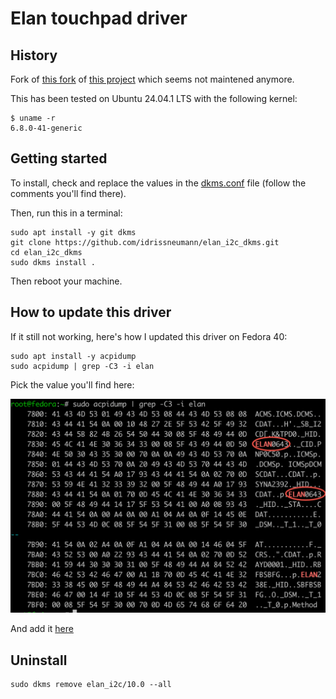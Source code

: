 # Elan touchpad driver

## History

Fork of [this fork](https://github.com/pavlepiramida/elan_i2c_dkms) of [this project](https://github.com/Jookia/elan_i2c_dkms) which seems not maintened anymore.

This has been tested on Ubuntu 24.04.1 LTS with the following kernel:

```shell
$ uname -r
6.8.0-41-generic
```

## Getting started

To install, check and replace the values in the [dkms.conf](./dkms.conf) file (follow the comments you'll find there).

Then, run this in a terminal:

```shell
sudo apt install -y git dkms
git clone https://github.com/idrissneumann/elan_i2c_dkms.git
cd elan_i2c_dkms
sudo dkms install .
```

Then reboot your machine.

## How to update this driver

If it still not working, here's how I updated this driver on Fedora 40:

```shell
sudo apt install -y acpidump
sudo acpidump | grep -C3 -i elan
```

Pick the value you'll find here:

![acpidump](./img/acpidump.png)

And add it [here](./elan_i2c_core.c#1269)

## Uninstall

```shell
sudo dkms remove elan_i2c/10.0 --all
```
